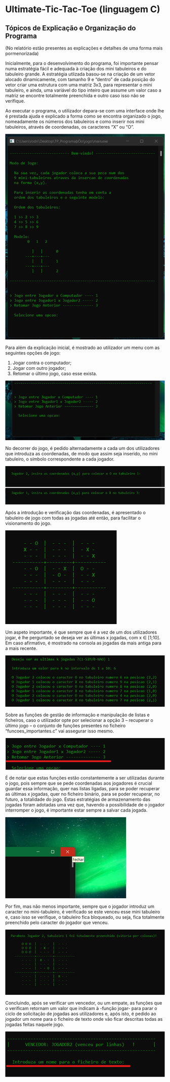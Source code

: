 # Ultimate-Tic-Tac-Toe (linguagem C)
## Tópicos de Explicação e Organização do Programa 
  (No relatório estão presentes as explicações e detalhes de uma forma mais pormenorizada)

  Inicialmente, para o desenvolvimento do programa, foi importante pensar numa estratégia fácil e adequada à criação dos mini tabuleiros e do tabuleiro grande. A estratégia utlizada basou-se na criação de um vetor alocado dinamicamente, com tamanho 9 e “dentro” de cada posição do vetor criar uma estrutura com uma matriz 3x3, para representar o mini tabuleiro, e ainda, uma variável do tipo inteiro que assume um valor caso a matriz se encontre totalmente preenchida e outro caso isso não se verifique. 

  Ao executar o programa, o utilizador depara-se com uma interface onde lhe é prestada ajuda e explicado a forma como se encontra organizado o jogo, nomeadamente os números dos tabuleiros e como inserir nos mini tabuleiros, através de coordenadas, os caracteres “X” ou “O”. 

![](imagens_projeto/Imagem1.png)

  Para além da explicação inicial, é mostrado ao utilizador um menu com as seguintes opções de jogo: 
  
  1.	Jogar contra o computador;
  2.	Jogar com outro jogador;
  3.	Retomar o último jogo, caso esse exista. 

![](imagens_projeto/Imagem2.png)

  No decorrer do jogo, é pedido alternadamente a cada um dos utilizadores que introduza as coordenadas, de modo que assim seja inserido, no mini tabuleiro, o símbolo correspondente a cada jogador.

![](imagens_projeto/Imagem3.png)
![](imagens_projeto/Imagem4.png)

  Após a introdução e verificação das coordenadas, é apresentado o tabuleiro de jogo com todas as jogadas até então, para facilitar o visionamento do jogo.

![](imagens_projeto/Imagem5.png)

  Um aspeto importante, é que sempre que é a vez de um dos utilizadores jogar, é lhe perguntado se deseja ver as últimas x jogadas, com x ∈ [1;10]. Em caso afirmativo, é mostrado na consola as jogadas da mais antiga para a mais recente. 


![](imagens_projeto/Imagem6.png)


  Sobre as funções de gestão de informação e manipulação de listas e ficheiros, caso o utilizador opte por selecionar a opção 3 – recuperar o último jogo – o conjunto de funções presentes no ficheiro “funcoes_importantes.c” vai assegurar isso mesmo. 

![](imagens_projeto/Imagem7.png)


É de notar que estas funções estão constantemente a ser utilizadas durante o jogo, pois sempre que se pede coordenadas aos jogadores é crucial guardar essa informação, quer nas listas ligadas, para se poder recuperar as últimas x jogadas, quer no ficheiro binário, para se poder recuperar, no futuro, a totalidade do jogo. Estas estratégias de armazenamento das jogadas foram adotadas uma vez que, havendo a possibilidade de o jogador interromper o jogo, é importante estar sempre a salvar cada jogada.

![](imagens_projeto/Imagem8.png)


  Por fim, mas não menos importante, sempre que o jogador introduz um caracter no mini-tabuleiro, é verificado se este venceu esse mini tabuleiro e, caso isso se verifique, o tabuleiro fica bloqueado, ou seja, fica totalmente preenchido pelo caracter do jogador que venceu.
  
  ![](imagens_projeto/Imagem9.png)
  

  Concluindo, após se verificar um vencedor, ou um empate, as funções que o verificam retornam um valor que indicam à  -função jogar-  para parar o ciclo de solicitação de jogadas aos utilizadores e, após isto, é pedido ao jogador um nome para o ficheiro de texto onde vão ficar descritas todas as jogadas feitas naquele jogo. 
  
   ![](imagens_projeto/Imagem10.png)
  
